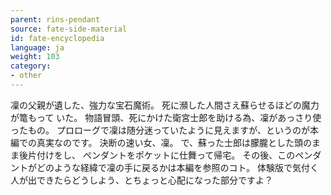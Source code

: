 ```yaml
---
parent: rins-pendant
source: fate-side-material
id: fate-encyclopedia
language: ja
weight: 103
category:
- other
---
```


凜の父親が遺した、強力な宝石魔術。
死に瀕した人間さえ蘇らせるほどの魔力が篭もって いた。
物語冒頭、死にかけた衛宮士郎を助ける為、凜があっさり使ったもの。
プロローグで凜は随分迷っていたように見えますが、というのが本編での真実なのです。
決断の速い女、凜。
で、蘇った士郎は朦朧とした頭のまま後片付けをし、 ペンダントをポケットに仕舞って帰宅。
その後、このペンダントがどのような経緯で凜の手に戻るかは本編を参照のコト。
体験版で気付く人が出できたらどうしよう、とちょっと心配になった部分ですよ？
